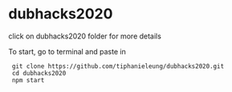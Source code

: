 # dubhacks2020

click on dubhacks2020 folder for more details

To start, go to terminal and paste in
```
 git clone https://github.com/tiphanieleung/dubhacks2020.git
 cd dubhacks2020
 npm start
```
